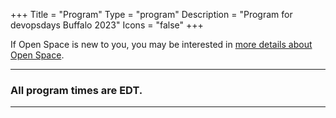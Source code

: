 +++
Title = "Program"
Type = "program"
Description = "Program for devopsdays Buffalo 2023"
Icons = "false"
+++

If Open Space is new to you, you may be interested in [more details about Open Space](/pages/open-space-format).

***
### All program times are EDT.
***
